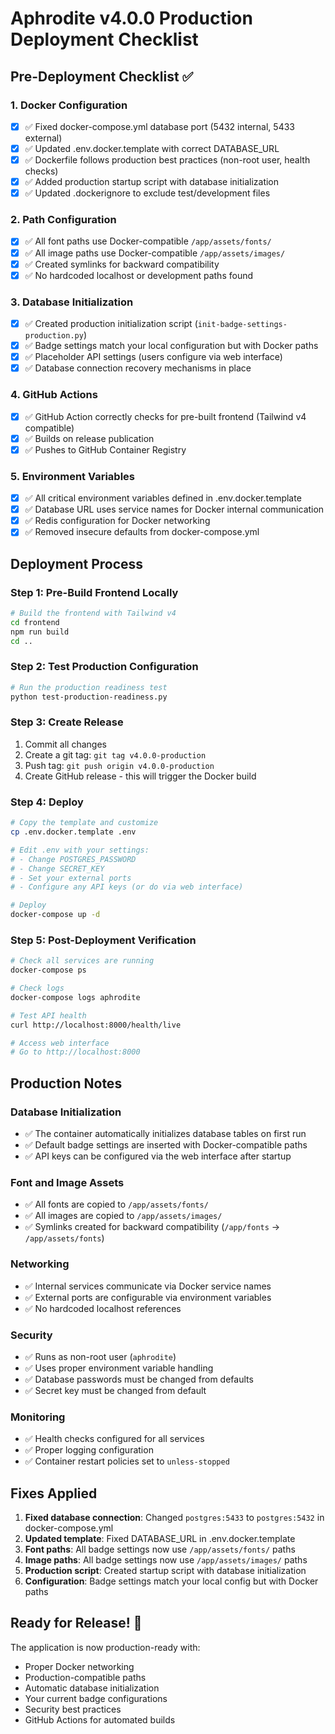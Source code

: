 # Aphrodite v4.0.0 Production Deployment Checklist

## Pre-Deployment Checklist ✅

### 1. **Docker Configuration**
- [x] ✅ Fixed docker-compose.yml database port (5432 internal, 5433 external)
- [x] ✅ Updated .env.docker.template with correct DATABASE_URL
- [x] ✅ Dockerfile follows production best practices (non-root user, health checks)
- [x] ✅ Added production startup script with database initialization
- [x] ✅ Updated .dockerignore to exclude test/development files

### 2. **Path Configuration**  
- [x] ✅ All font paths use Docker-compatible `/app/assets/fonts/` 
- [x] ✅ All image paths use Docker-compatible `/app/assets/images/`
- [x] ✅ Created symlinks for backward compatibility
- [x] ✅ No hardcoded localhost or development paths found

### 3. **Database Initialization**
- [x] ✅ Created production initialization script (`init-badge-settings-production.py`)
- [x] ✅ Badge settings match your local configuration but with Docker paths
- [x] ✅ Placeholder API settings (users configure via web interface)
- [x] ✅ Database connection recovery mechanisms in place

### 4. **GitHub Actions**
- [x] ✅ GitHub Action correctly checks for pre-built frontend (Tailwind v4 compatible)
- [x] ✅ Builds on release publication 
- [x] ✅ Pushes to GitHub Container Registry

### 5. **Environment Variables**
- [x] ✅ All critical environment variables defined in .env.docker.template
- [x] ✅ Database URL uses service names for Docker internal communication
- [x] ✅ Redis configuration for Docker networking
- [x] ✅ Removed insecure defaults from docker-compose.yml

## Deployment Process

### Step 1: Pre-Build Frontend Locally
```bash
# Build the frontend with Tailwind v4
cd frontend
npm run build
cd ..
```

### Step 2: Test Production Configuration
```bash
# Run the production readiness test
python test-production-readiness.py
```

### Step 3: Create Release
1. Commit all changes
2. Create a git tag: `git tag v4.0.0-production`
3. Push tag: `git push origin v4.0.0-production`
4. Create GitHub release - this will trigger the Docker build

### Step 4: Deploy
```bash
# Copy the template and customize
cp .env.docker.template .env

# Edit .env with your settings:
# - Change POSTGRES_PASSWORD 
# - Change SECRET_KEY
# - Set your external ports
# - Configure any API keys (or do via web interface)

# Deploy
docker-compose up -d
```

### Step 5: Post-Deployment Verification
```bash
# Check all services are running
docker-compose ps

# Check logs
docker-compose logs aphrodite

# Test API health
curl http://localhost:8000/health/live

# Access web interface
# Go to http://localhost:8000
```

## Production Notes

### Database Initialization
- ✅ The container automatically initializes database tables on first run
- ✅ Default badge settings are inserted with Docker-compatible paths
- ✅ API keys can be configured via the web interface after startup

### Font and Image Assets
- ✅ All fonts are copied to `/app/assets/fonts/`
- ✅ All images are copied to `/app/assets/images/`
- ✅ Symlinks created for backward compatibility (`/app/fonts` -> `/app/assets/fonts`)

### Networking
- ✅ Internal services communicate via Docker service names
- ✅ External ports are configurable via environment variables
- ✅ No hardcoded localhost references

### Security
- ✅ Runs as non-root user (`aphrodite`)
- ✅ Uses proper environment variable handling
- ✅ Database passwords must be changed from defaults
- ✅ Secret key must be changed from default

### Monitoring
- ✅ Health checks configured for all services
- ✅ Proper logging configuration
- ✅ Container restart policies set to `unless-stopped`

## Fixes Applied

1. **Fixed database connection**: Changed `postgres:5433` to `postgres:5432` in docker-compose.yml
2. **Updated template**: Fixed DATABASE_URL in .env.docker.template  
3. **Font paths**: All badge settings now use `/app/assets/fonts/` paths
4. **Image paths**: All badge settings now use `/app/assets/images/` paths
5. **Production script**: Created startup script with database initialization
6. **Configuration**: Badge settings match your local config but with Docker paths

## Ready for Release! 🚀

The application is now production-ready with:
- Proper Docker networking
- Production-compatible paths
- Automatic database initialization
- Your current badge configurations
- Security best practices
- GitHub Actions for automated builds
